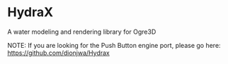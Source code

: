 HydraX
======

A water modeling and rendering library for Ogre3D

NOTE: If you are looking for the Push Button engine port, please go here: https://github.com/dionjwa/Hydrax